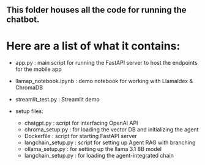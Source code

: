## This folder houses all the code for running the chatbot.

# Here are a list of what it contains:
- app.py : main script for running the FastAPI server to host the endpoints for the mobile app
- llamap_notebook.ipynb : demo notebook for working with LlamaIdex & ChromaDB
- streamlit_test.py : Streamlit demo

- setup files:
    - chatgpt.py : script for interfacing OpenAI API
    - chroma_setup.py : for loading the vector DB and initializing the agent
    - Dockerfile : script for starting FastAPI server
    - langchain_setup.py : script for setting up Agent RAG with branching
    - ollama_setup.py : for setting up the llama 3.1 8B model
    - langchain_setup.py : for loading the agent-integrated chain

